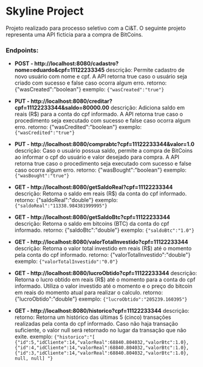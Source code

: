 # Skyline Project
Projeto realizado para processo seletivo com a Ci&T.
O seguinte projeto representa uma API ficticia para a compra de BitCoins.

### Endpoints:
* **POST - http://localhost:8080/cadastro?nome=eduardo&cpf=11122233345**
descrição: Permite cadastro de novo usuário com nome e cpf. A API retorna true caso o usuário seja criado com sucesso e false caso ocorra algum erro.
retorno: {"wasCreated":"boolean"}
exemplo: ```{"wasCreated":"true"}```

* **PUT - http://localhost:8080/creditar?cpf=11122233344&saldo=80000.00**
descrição: Adiciona saldo em reais (R$) para a conta do cpf informado. A API retorna true caso o procedimento seja executado com sucesso e false caso ocorra algum erro.
retorno: {"wasCredited":"boolean"}
exemplo: ```{"wasCredited":"true"}```

* **PUT - http://localhost:8080/comprabtc?cpf=11122233344&valor=1.0**
descrição: Caso o usuário possua saldo, permite a compra de BitCoins ao informar o cpf do usuário e valor desejado para compra. A API retorna true caso o procedimento seja executado com sucesso e false caso ocorra algum erro.
retorno: {"wasBought":"boolean"}
exemplo: ```{"wasBought":"true"}```

* **GET - http://localhost:8080/getSaldoReal?cpf=11122233344**
descrição: Retorna o saldo em reais (R$) da conta do cpf informado.
retorno: {"saldoReal":"double"}
exemplo: ```{"saldoReal":"11338.984381999995"}```

* **GET - http://localhost:8080/getSaldoBtc?cpf=11122233344**
descrição: Retorna o saldo em bitcoins (BTC) da conta do cpf informado.
retorno: {"saldoBtc":"double"}
exemplo: ```{"saldoBtc":"1.0"}```

* **GET - http://localhost:8080/valorTotalInvestido?cpf=11122233344**
descrição: Retorna o valor total investido em reais (R$) até o momento pela conta do cpf informado.
retorno: {"valorTotalInvestido":"double"}
exemplo: ```{"valorTotalInvestido":"0.0"}```

* **GET - http://localhost:8080/lucroObtido?cpf=11122233344**
descrição: Retorna o lucro obtido em reais (R$) até o momento para a conta do cpf informado. Utiliza o valor investido até o momento e o preço do bitcoin em reais do momento atual para realizar o calculo.
retorno: {"lucroObtido":"double"}
exemplo: ```{"lucroObtido":"205239.160395"}```

* **GET - http://localhost:8080/historico?cpf=11122233344**
descrição: 
retorno: Retorna um histórico das últimas 5 (cinco) transações realizadas pela conta do cpf informado. Caso não haja transação suficiente, o valor null será retornado no lugar da transação que não exite.
exemplo: ```{"historico":"[
			{"id":5,"idCliente":14,"valorReal":68840.804032,"valorBtc":1.0},
			{"id":4,"idCliente":14,"valorReal":68840.804032,"valorBtc":1.0},
			{"id":3,"idCliente":14,"valorReal":68840.804032,"valorBtc":1.0},
			null,
			null]
		"}```

